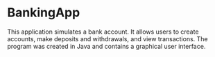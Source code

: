 # BankingApp
This application simulates a bank account. It allows users to create accounts, make deposits and withdrawals, and view transactions. The program was created in Java and contains a graphical user interface.
